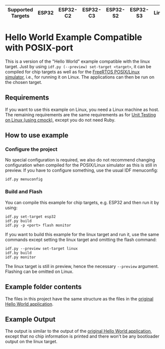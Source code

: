 | Supported Targets | ESP32 | ESP32-C2 | ESP32-C3 | ESP32-S2 | ESP32-S3 | Linux |
| ----------------- | ----- | -------- | -------- | -------- | -------- | ----- |

# Hello World Example Compatible with POSIX-port

This is a version of the "Hello World" example compatible with the linux target. Just by using `idf.py (--preview) set-target <target>`, it can be compiled for chip targets as well as for the [FreeRTOS POSIX/Linux simulator](https://www.freertos.org/FreeRTOS-simulator-for-Linux.html), i.e., for running it on Linux. The applications can then be run on the chosen target.

## Requirements

If you want to use this example on Linux, you need a Linux machine as host. The remaining requirements are the same requirements as for [Unit Testing on Linux (using cmock)](https://docs.espressif.com/projects/esp-idf/en/stable/esp32/api-guides/linux-host-testing.html#requirements), except you do not need Ruby.

## How to use example

### Configure the project

No special configuration is required, we also do not recommend changing configuration when compiled for the POSIX/Linux simulator as this is still in preview. If you have to configure something, use the usual IDF menuconfig:
```
idf.py menuconfig
```

### Build and Flash

You can compile this example for chip targets, e.g. ESP32 and then run it by using:
```
idf.py set-target esp32
idf.py build
idf.py -p <port> flash monitor
```

If you want to build this example for the linux target and run it, use the same commands except setting the linux target and omitting the flash command:
```
idf.py --preview set-target linux
idf.by build
idf.py monitor
```
The linux target is still in preview, hence the necessary `--preview` argument. Flashing can be omitted on Linux.


## Example folder contents

The files in this project have the same structure as the files in the [original Hello World application](../../../../examples/get-started/hello_world/).

## Example Output

The output is similar to the output of the [original Hello World application](../../../../examples/get-started/hello_world/), except that no chip information is printed and there won't be any bootloader output on the linux target.
